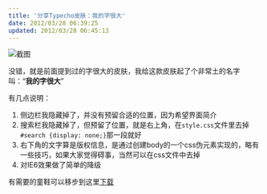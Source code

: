 ```yaml
---
title: '分享Typecho皮肤：我的字很大'
date: 2012/03/28 06:39:25
updated: 2012/03/28 06:45:13
---
```


![截图](/uploads/2012/03/1377949152.png)

没错，就是前面提到过的字很大的皮肤，我给这款皮肤起了个非常土的名字叫：“__我的字很大__”

有几点说明：

1. 侧边栏我隐藏掉了，并没有预留合适的位置，因为希望界面简介
2. 搜索栏我隐藏掉了，但预留了位置，就是右上角，在`style.css`文件里去掉`#search {display: none;}`那一段就好
3. 右下角的文字算是版权信息，是通过创建body的一个css伪元素实现的，略有一些技巧，如果大家觉得碍事，当然可以在css文件中去掉
4. 对IE6效果做了简单的降级

有需要的童鞋可以移步到这里[下载](/uploads/2012/03/3450849969.zip)